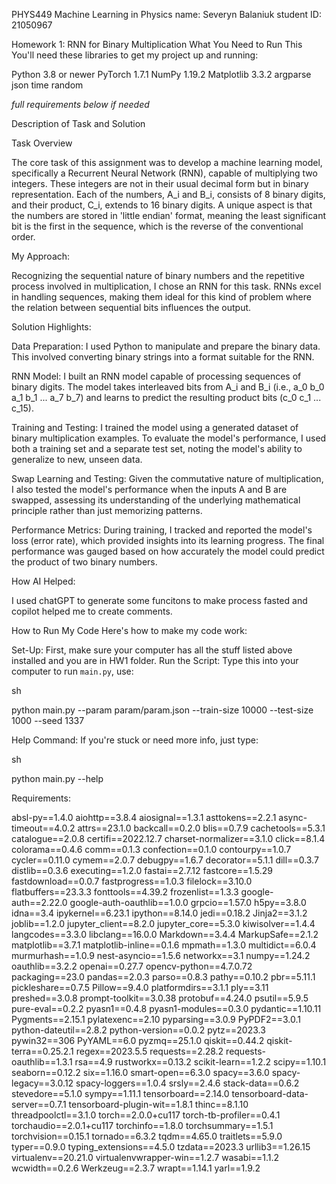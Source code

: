PHYS449 Machine Learning in Physics
name: Severyn Balaniuk
student ID: 21050967


Homework 1: RNN for Binary Multiplication
What You Need to Run This
You'll need these libraries to get my project up and running:

Python 3.8 or newer
PyTorch 1.7.1
NumPy 1.19.2
Matplotlib 3.3.2
argparse
json
time
random 

*full requirements below if needed*

Description of Task and Solution

Task Overview

The core task of this assignment was to develop a machine learning model, specifically a Recurrent Neural Network (RNN), capable of multiplying two integers. These integers are not in their usual decimal form but in binary representation. Each of the numbers, A_i and B_i, consists of 8 binary digits, and their product, C_i, extends to 16 binary digits. A unique aspect is that the numbers are stored in 'little endian' format, meaning the least significant bit is the first in the sequence, which is the reverse of the conventional order.

My Approach:

Recognizing the sequential nature of binary numbers and the repetitive process involved in multiplication, I chose an RNN for this task. RNNs excel in handling sequences, making them ideal for this kind of problem where the relation between sequential bits influences the output.

Solution Highlights:

Data Preparation: I used Python to manipulate and prepare the binary data. This involved converting binary strings into a format suitable for the RNN.

RNN Model: I built an RNN model capable of processing sequences of binary digits. The model takes interleaved bits from A_i and B_i (i.e., a_0 b_0 a_1 b_1 ... a_7 b_7) and learns to predict the resulting product bits (c_0 c_1 ... c_15).

Training and Testing: I trained the model using a generated dataset of binary multiplication examples. To evaluate the model's performance, I used both a training set and a separate test set, noting the model's ability to generalize to new, unseen data.

Swap Learning and Testing: Given the commutative nature of multiplication, I also tested the model's performance when the inputs A and B are swapped, assessing its understanding of the underlying mathematical principle rather than just memorizing patterns.

Performance Metrics: During training, I tracked and reported the model's loss (error rate), which provided insights into its learning progress. The final performance was gauged based on how accurately the model could predict the product of two binary numbers.

How AI Helped:

I used chatGPT to generate some funcitons to make process fasted and copilot helped me to create comments.

How to Run My Code
Here's how to make my code work:

Set-Up: First, make sure your computer has all the stuff listed above installed and you are in HW1 folder.
Run the Script: Type this into your computer to run `main.py`, use:

sh

python main.py --param param/param.json --train-size 10000 --test-size 1000 --seed 1337


Help Command: If you're stuck or need more info, just type:

sh

python main.py --help



Requirements:

absl-py==1.4.0
aiohttp==3.8.4
aiosignal==1.3.1
asttokens==2.2.1
async-timeout==4.0.2
attrs==23.1.0
backcall==0.2.0
blis==0.7.9
cachetools==5.3.1
catalogue==2.0.8
certifi==2022.12.7
charset-normalizer==3.1.0
click==8.1.4
colorama==0.4.6
comm==0.1.3
confection==0.1.0
contourpy==1.0.7
cycler==0.11.0
cymem==2.0.7
debugpy==1.6.7
decorator==5.1.1
dill==0.3.7
distlib==0.3.6
executing==1.2.0
fastai==2.7.12
fastcore==1.5.29
fastdownload==0.0.7
fastprogress==1.0.3
filelock==3.10.0
flatbuffers==23.3.3
fonttools==4.39.2
frozenlist==1.3.3
google-auth==2.22.0
google-auth-oauthlib==1.0.0
grpcio==1.57.0
h5py==3.8.0
idna==3.4
ipykernel==6.23.1
ipython==8.14.0
jedi==0.18.2
Jinja2==3.1.2
joblib==1.2.0
jupyter_client==8.2.0
jupyter_core==5.3.0
kiwisolver==1.4.4
langcodes==3.3.0
libclang==16.0.0
Markdown==3.4.4
MarkupSafe==2.1.2
matplotlib==3.7.1
matplotlib-inline==0.1.6
mpmath==1.3.0
multidict==6.0.4
murmurhash==1.0.9
nest-asyncio==1.5.6
networkx==3.1
numpy==1.24.2
oauthlib==3.2.2
openai==0.27.7
opencv-python==4.7.0.72
packaging==23.0
pandas==2.0.3
parso==0.8.3
pathy==0.10.2
pbr==5.11.1
pickleshare==0.7.5
Pillow==9.4.0
platformdirs==3.1.1
ply==3.11
preshed==3.0.8
prompt-toolkit==3.0.38
protobuf==4.24.0
psutil==5.9.5
pure-eval==0.2.2
pyasn1==0.4.8
pyasn1-modules==0.3.0
pydantic==1.10.11
Pygments==2.15.1
pylatexenc==2.10
pyparsing==3.0.9
PyPDF2==3.0.1
python-dateutil==2.8.2
python-version==0.0.2
pytz==2023.3
pywin32==306
PyYAML==6.0
pyzmq==25.1.0
qiskit==0.44.2
qiskit-terra==0.25.2.1
regex==2023.5.5
requests==2.28.2
requests-oauthlib==1.3.1
rsa==4.9
rustworkx==0.13.2
scikit-learn==1.2.2
scipy==1.10.1
seaborn==0.12.2
six==1.16.0
smart-open==6.3.0
spacy==3.6.0
spacy-legacy==3.0.12
spacy-loggers==1.0.4
srsly==2.4.6
stack-data==0.6.2
stevedore==5.1.0
sympy==1.11.1
tensorboard==2.14.0
tensorboard-data-server==0.7.1
tensorboard-plugin-wit==1.8.1
thinc==8.1.10
threadpoolctl==3.1.0
torch==2.0.0+cu117
torch-tb-profiler==0.4.1
torchaudio==2.0.1+cu117
torchinfo==1.8.0
torchsummary==1.5.1
torchvision==0.15.1
tornado==6.3.2
tqdm==4.65.0
traitlets==5.9.0
typer==0.9.0
typing_extensions==4.5.0
tzdata==2023.3
urllib3==1.26.15
virtualenv==20.21.0
virtualenvwrapper-win==1.2.7
wasabi==1.1.2
wcwidth==0.2.6
Werkzeug==2.3.7
wrapt==1.14.1
yarl==1.9.2
